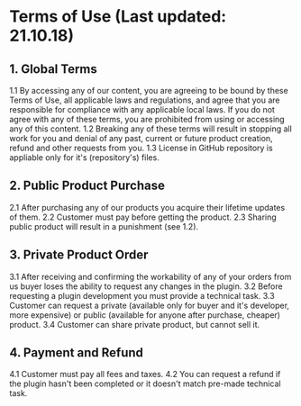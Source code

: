 # Terms of Use (Last updated: 21.10.18)

## 1. Global Terms
1.1 By accessing any of our content, you are agreeing to be bound by these Terms of Use, all applicable laws and regulations, and agree that you are responsible for compliance with any applicable local laws. If you do not agree with any of these terms, you are prohibited from using or accessing any of this content.
1.2 Breaking any of these terms will result in stopping all work for you and denial of any past, current or future product creation, refund and other requests from you.
1.3 License in GitHub repository is appliable only for it's (repository's) files.

## 2. Public Product Purchase
2.1 After purchasing any of our products you acquire their lifetime updates of them.
2.2 Customer must pay before getting the product.
2.3 Sharing public product will result in a punishment (see 1.2).

## 3. Private Product Order
3.1 After receiving and confirming the workability of any of your orders from us buyer loses the ability to request any changes in the plugin.
3.2 Before requesting a plugin development you must provide a technical task.
3.3 Customer can request a private (available only for buyer and it's developer, more expensive) or public (available for anyone after purchase, cheaper) product.
3.4 Customer can share private product, but cannot sell it.

## 4. Payment and Refund
4.1 Customer must pay all fees and taxes.
4.2 You can request a refund if the plugin hasn't been completed or it doesn't match pre-made technical task.